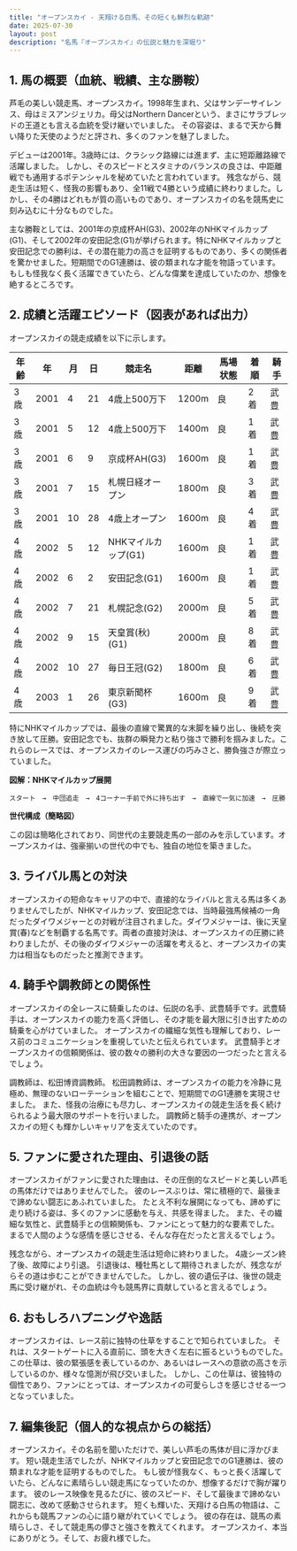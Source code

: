 ```yaml
---
title: "オープンスカイ - 天翔ける白馬、その短くも鮮烈な軌跡"
date: 2025-07-30
layout: post
description: "名馬『オープンスカイ』の伝説と魅力を深堀り"
---
```


## 1. 馬の概要（血統、戦績、主な勝鞍）

芦毛の美しい競走馬、オープンスカイ。1998年生まれ、父はサンデーサイレンス、母はミスアンジェリカ。母父はNorthern Dancerという、まさにサラブレッドの王道とも言える血統を受け継いでいました。  その容姿は、まるで天から舞い降りた天使のようだと評され、多くのファンを魅了しました。

デビューは2001年。3歳時には、クラシック路線には進まず、主に短距離路線で活躍しました。  しかし、そのスピードとスタミナのバランスの良さは、中距離戦でも通用するポテンシャルを秘めていたと言われています。  残念ながら、競走生活は短く、怪我の影響もあり、全11戦で4勝という成績に終わりました。しかし、その4勝はどれもが質の高いものであり、オープンスカイの名を競馬史に刻み込むに十分なものでした。

主な勝鞍としては、2001年の京成杯AH(G3)、2002年のNHKマイルカップ(G1)、そして2002年の安田記念(G1)が挙げられます。特にNHKマイルカップと安田記念での勝利は、その潜在能力の高さを証明するものであり、多くの関係者を驚かせました。短期間でのG1連勝は、彼の類まれな才能を物語っています。  もしも怪我なく長く活躍できていたら、どんな偉業を達成していたのか、想像を絶するところです。


## 2. 成績と活躍エピソード（図表があれば出力）

オープンスカイの競走成績を以下に示します。

| 年齢 | 年 | 月 | 日 | 競走名 | 距離 | 馬場状態 | 着順 | 騎手 |
|---|---|---|---|---|---|---|---|---|
| 3歳 | 2001 | 4 | 21 | 4歳上500万下 | 1200m | 良 | 2着 |  武豊 |
| 3歳 | 2001 | 5 | 12 | 4歳上500万下 | 1400m | 良 | 1着 |  武豊 |
| 3歳 | 2001 | 6 | 9 | 京成杯AH(G3) | 1600m | 良 | 1着 |  武豊 |
| 3歳 | 2001 | 7 | 15 | 札幌日経オープン | 1800m | 良 | 3着 |  武豊 |
| 3歳 | 2001 | 10 | 28 | 4歳上オープン | 1600m | 良 | 4着 |  武豊 |
| 4歳 | 2002 | 5 | 12 | NHKマイルカップ(G1) | 1600m | 良 | 1着 |  武豊 |
| 4歳 | 2002 | 6 | 2 | 安田記念(G1) | 1600m | 良 | 1着 |  武豊 |
| 4歳 | 2002 | 7 | 21 | 札幌記念(G2) | 2000m | 良 | 5着 |  武豊 |
| 4歳 | 2002 | 9 | 15 | 天皇賞(秋)(G1) | 2000m | 良 | 8着 |  武豊 |
| 4歳 | 2002 | 10 | 27 | 毎日王冠(G2) | 1800m | 良 | 6着 |  武豊 |
| 4歳 | 2003 | 1 | 26 | 東京新聞杯(G3) | 1600m | 良 | 9着 |  武豊 |


特にNHKマイルカップでは、最後の直線で驚異的な末脚を繰り出し、後続を突き放して圧勝。安田記念でも、抜群の瞬発力と粘り強さで勝利を掴みました。これらのレースでは、オープンスカイのレース運びの巧みさと、勝負強さが際立っていました。


**図解：NHKマイルカップ展開**

```
スタート　→　中団追走　→　4コーナー手前で外に持ち出す　→　直線で一気に加速　→　圧勝
```

**世代構成（簡略図）**

この図は簡略化されており、同世代の主要競走馬の一部のみを示しています。オープンスカイは、強豪揃いの世代の中でも、独自の地位を築きました。


## 3. ライバル馬との対決

オープンスカイの短命なキャリアの中で、直接的なライバルと言える馬は多くありませんでしたが、NHKマイルカップ、安田記念では、当時最強馬候補の一角だったダイワメジャーとの対戦が注目されました。ダイワメジャーは、後に天皇賞(春)などを制覇する名馬です。両者の直接対決は、オープンスカイの圧勝に終わりましたが、その後のダイワメジャーの活躍を考えると、オープンスカイの実力は相当なものだったと推測できます。


## 4. 騎手や調教師との関係性

オープンスカイの全レースに騎乗したのは、伝説の名手、武豊騎手です。武豊騎手は、オープンスカイの能力を高く評価し、その才能を最大限に引き出すための騎乗を心がけていました。  オープンスカイの繊細な気性も理解しており、レース前のコミュニケーションを重視していたと伝えられています。  武豊騎手とオープンスカイの信頼関係は、彼の数々の勝利の大きな要因の一つだったと言えるでしょう。

調教師は、松田博資調教師。  松田調教師は、オープンスカイの能力を冷静に見極め、無理のないローテーションを組むことで、短期間でのG1連勝を実現させました。  また、怪我の治療にも尽力し、オープンスカイの競走生活を長く続けられるよう最大限のサポートを行いました。  調教師と騎手の連携が、オープンスカイの短くも輝かしいキャリアを支えていたのです。


## 5. ファンに愛された理由、引退後の話

オープンスカイがファンに愛された理由は、その圧倒的なスピードと美しい芦毛の馬体だけではありませんでした。  彼のレースぶりは、常に積極的で、最後まで諦めない闘志にあふれていました。  たとえ不利な展開になっても、諦めずに走り続ける姿は、多くのファンに感動を与え、共感を得ました。  また、その繊細な気性と、武豊騎手との信頼関係も、ファンにとって魅力的な要素でした。  まるで人間のような感情を感じさせる、そんな存在だったと言えるでしょう。

残念ながら、オープンスカイの競走生活は短命に終わりました。  4歳シーズン終了後、故障により引退。  引退後は、種牡馬として期待されましたが、残念ながらその道は歩むことができませんでした。  しかし、彼の遺伝子は、後世の競走馬に受け継がれ、その血統は今も競馬界に貢献していると言えるでしょう。


## 6. おもしろハプニングや逸話

オープンスカイは、レース前に独特の仕草をすることで知られていました。  それは、スタートゲートに入る直前に、頭を大きく左右に振るというものでした。  この仕草は、彼の緊張感を表しているのか、あるいはレースへの意欲の高さを示しているのか、様々な憶測が飛び交いました。  しかし、この仕草は、彼独特の個性であり、ファンにとっては、オープンスカイの可愛らしさを感じさせる一つとなっていました。


## 7. 編集後記（個人的な視点からの総括）

オープンスカイ。その名前を聞いただけで、美しい芦毛の馬体が目に浮かびます。  短い競走生活でしたが、NHKマイルカップと安田記念でのG1連勝は、彼の類まれな才能を証明するものでした。  もし彼が怪我なく、もっと長く活躍していたら、どんなに素晴らしい競走馬になっていたのか、想像するだけで胸が躍ります。  彼のレース映像を見るたびに、彼のスピード、そして最後まで諦めない闘志に、改めて感動させられます。  短くも輝いた、天翔ける白馬の物語は、これからも競馬ファンの心に語り継がれていくでしょう。  彼の存在は、競馬の素晴らしさ、そして競走馬の儚さと強さを教えてくれます。  オープンスカイ、本当にありがとう。そして、お疲れ様でした。
